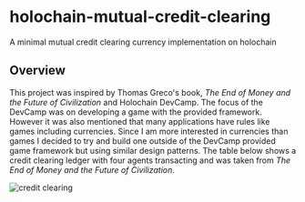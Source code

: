 # holochain-mutual-credit-clearing
A minimal mutual credit clearing currency implementation on holochain

## Overview
This project was inspired by Thomas Greco's book, *The End of Money and the Future of Civilization* and Holochain DevCamp. The focus of the DevCamp was on developing a game with the provided framework. However it was also mentioned that many applications have rules like games including currencies. Since I am more interested in currencies than games I decided to try and build one outside of the DevCamp provided game framework but using similar design patterns. The table below shows a credit clearing ledger with four agents transacting and was taken from *The End of Money and the Future of Civilization*. 

![credit clearing](https://i.imgur.com/52Beln5.jpg[/img)
